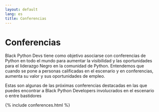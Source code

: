 ```yaml
---
layout: default
lang: es
title: Conferencias
---
```


# Conferencias

Black Python Devs tiene como objetivo asociarse con conferencias de Python en todo el mundo para aumentar la visibilidad y las oportunidades para el liderazgo Negro en la comunidad de Python. Entendemos que cuando se pone a personas calificadas en el escenario y en conferencias, aumenta su valor y sus oportunidades de empleo.

<!--
Para agregar una conferencia, se debe aplicar una de las siguientes opciones

1. Un miembro de Black Python Dev debería hablar en la conferencia
2. La conferencia debe contar con programas para empoderar a las Comunidades Negras y otras Comunidades Históricamente Excluidas para que contribuyan.

Ejemplo
-----

## NOMBRE DE LA CONFERENCIA (FECHAS), Ciudad, Región, País

DESCRIPCIÓN DE LA CONFERENCIA EN UNA FRASE. Asegúrese de vincular a la conferencia en sí.

### Ponentes
- PERSONA - HABLA o NOMBRE DE ROL
---
-->

Estas son algunas de las próximas conferencias destacadas en las que puedes encontrar a Black Python Developers involucrados en el escenario o entre bastidores

{% include conferences.html %}
